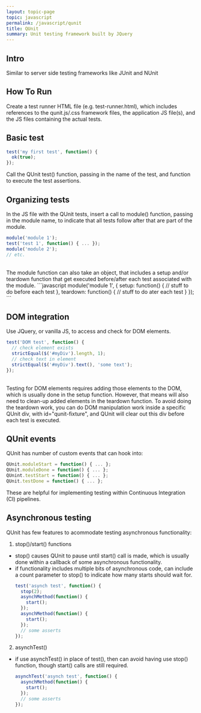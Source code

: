 ```yaml
---
layout: topic-page
topic: javascript
permalink: /javascript/qunit
title: QUnit
summary: Unit testing framework built by JQuery
---
```


## Intro
Similar to server side testing frameworks like JUnit and NUnit


## How To Run
Create a test runner HTML file (e.g. test-runner.html), which includes references to the qunit.js/.css framework files, the application JS file(s), and the JS files containing the actual tests.


## Basic test
``` javascript
test('my first test', function() {
  ok(true);
});
```
Call the QUnit test() function, passing in the name of the test, and function to execute the test assertions.


## Organizing tests
In the JS file with the QUnit tests, insert a call to module() function, passing in the module name, to indicate that all tests follow after that are part of the module.
``` javascript
module('module 1');
test('test 1', function() { ... });
module('module 2');
// etc.
```
<br/>
The module function can also take an object, that includes a setup and/or teardown function that get executed before/after each test associated with the module.
```javascript
module('module 1', {
  setup: function() {
    // stuff to do before each test
  }, 
  teardown: function() {
    // stuff to do ater each test
  }
});
```

## DOM integration
Use JQuery, or vanilla JS, to access and check for DOM elements.
``` javascript
test('DOM test', function() {
  // check element exists
  strictEqual($('#myDiv').length, 1);
  // check text in element
  strictEqual($('#myDiv').text(), 'some text');
});
```
<br/>
Testing for DOM elements requires adding those elements to the DOM, which is usually done in the setup function. However, that means will also need to clean-up added elements in the teardown function. To avoid doing the teardown work, you can do DOM manipulation work inside a specific QUnit div, with id="qunit-fixture", and QUnit will clear out this div before each test is executed.


## QUnit events
QUnit has number of custom events that can hook into:
```javascript
QUnit.moduleStart = function() { ... };
QUnit.moduleDone = function() { ... };
QUnint.testStart = function() { ... };
QUnit.testDone = function() { ... };
```
These are helpful for implementing testing within Continuous Integration (CI) pipelines.


## Asynchronous testing
QUnit has few features to acommodate testing asynchronous functionality:
1. stop()/start() functions 
* stop() causes QUnit to pause until start() call is made, which is usually done within a callback of some asynchronous functionality.
* if functionality includes multiple bits of asynchronous code, can include a count parameter to stop() to indicate how many starts should wait for.
    ```javascript
    test('asynch test', function() {
      stop(2);
      asynchMethod(function() {
        start();
      });
      asynchMethod(function() {
        start();
      });
      // some asserts
    });
    ```

2. asynchTest()
* if use asynchTest() in place of test(), then can avoid having use stop() function, though start() calls are still required.
    
    ```javascript
    asynchTest('asynch test', function() {
      asynchMethod(function() {
        start();
      });
      // some asserts
    });
    ```
